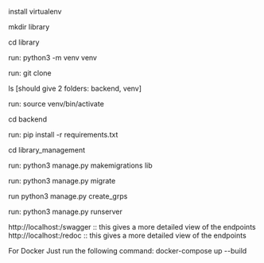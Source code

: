 install virtualenv

mkdir library

cd library

run: python3 -m venv venv

run: git clone

ls [should give 2 folders: backend, venv]

run: source venv/bin/activate

cd backend

run: pip install -r requirements.txt

cd library_management

run: python3 manage.py makemigrations lib

run: python3 manage.py migrate

run python3 manage.py create_grps

run: python3 manage.py runserver

http://localhost:/swagger :: this gives a more detailed view of the endpoints
http://localhost:/redoc :: this gives a more detailed view of the endpoints


For Docker
Just run the following command:
    docker-compose up --build